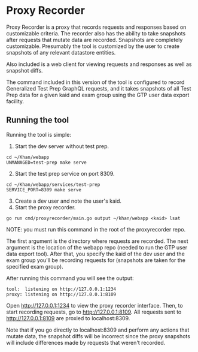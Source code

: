 # Proxy Recorder

Proxy Recorder is a proxy that records requests and responses based on
customizable criteria. The recorder also has the ability to take snapshots
after requests that mutate data are recorded. Snapshots are completely
customizable. Presumably the tool is customized by the user to create snapshots
of any relevant datastore entities.

Also included is a web client for viewing requests and responses as well as
snapshot diffs. 

The command included in this version of the tool is configured to record
Generalized Test Prep GraphQL requests, and it takes snapshots of all Test Prep
data for a given kaid and exam group using the GTP user data export facility.

## Running the tool

Running the tool is simple:

1. Start the dev server without test prep.
```
cd ~/Khan/webapp
UNMANAGED=test-prep make serve
```
2. Start the test prep service on port 8309.
```
cd ~/Khan/webapp/services/test-prep
SERVICE_PORT=8309 make serve
```
3. Create a dev user and note the user's kaid.
4. Start the proxy recorder.

```
go run cmd/proxyrecorder/main.go output ~/khan/webapp <kaid> lsat
```

NOTE: you must run this command in the root of the proxyrecorder repo.

The first argument is the directory where requests are recorded. The next
argument is the location of the webapp repo (needed to run the GTP user data
export tool). After that, you specify the kaid of the dev user and the exam
group you'll be recording requests for (snapshots are taken for the specified
exam group).

After running this command you will see the output:

```
tool:  listening on http://127.0.0.1:1234
proxy: listening on http://127.0.0.1:8109
```

Open http://127.0.0.1:1234 to view the proxy recorder interface. Then, to start
recording requests, go to http://127.0.0.1:8109. All requests sent to
http://127.0.0.1:8109 are proxied to localhost:8309. 

Note that if you go directly to localhost:8309 and perform any actions that
mutate data, the snapshot diffs will be incorrect since the proxy snapshots
will include differences made by requests that weren't recorded.
